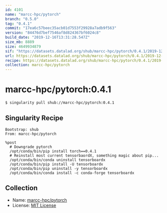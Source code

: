 ```yaml
---
id: 4101
name: "marcc-hpc/pytorch"
branch: "0.5.0"
tag: "0.4.1"
commit: "17ea6c57beec35acb01d7553f29928a7adb9f563"
version: "84476d7bef7546af8d824367bf6024c8"
build_date: "2019-12-16T13:31:28.547Z"
size_mb: 8889
size: 4649934879
sif: "https://datasets.datalad.org/shub/marcc-hpc/pytorch/0.4.1/2019-12-16-17ea6c57-84476d7b/84476d7bef7546af8d824367bf6024c8.simg"
url: https://datasets.datalad.org/shub/marcc-hpc/pytorch/0.4.1/2019-12-16-17ea6c57-84476d7b/
recipe: https://datasets.datalad.org/shub/marcc-hpc/pytorch/0.4.1/2019-12-16-17ea6c57-84476d7b/Singularity
collection: marcc-hpc/pytorch
---
```


# marcc-hpc/pytorch:0.4.1

```bash
$ singularity pull shub://marcc-hpc/pytorch:0.4.1
```

## Singularity Recipe

```singularity
Bootstrap: shub
From: marcc-hpc/pytorch

%post
  # Downgrade pytorch
  /opt/conda/bin/pip install torch==0.4.1
  # Reinstall most current tensorbaordX, something magic about pip...
  /opt/conda/bin/conda uninstall tensorboardx
  /opt/conda/bin/pip install -U tensorboardx
  /opt/conda/bin/pip uninstall -y tensorboardx
  /opt/conda/bin/conda install -c conda-forge tensorboardx
```

## Collection

 - Name: [marcc-hpc/pytorch](https://github.com/marcc-hpc/pytorch)
 - License: [MIT License](https://api.github.com/licenses/mit)

